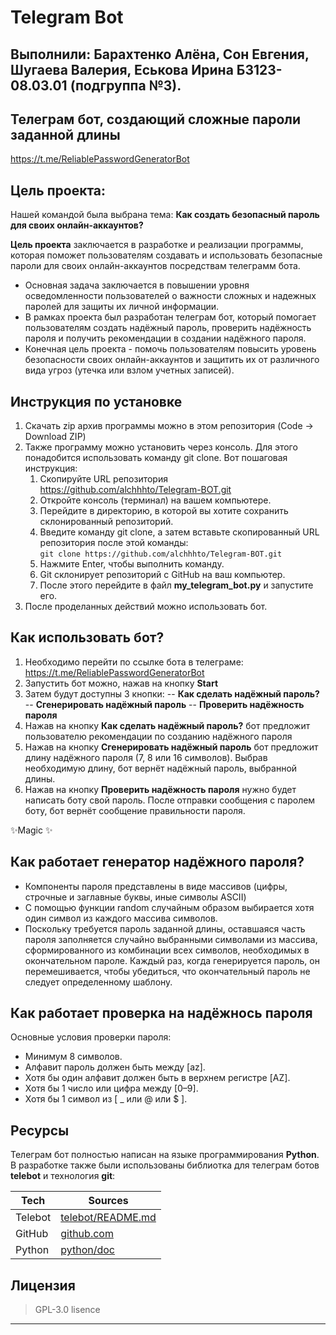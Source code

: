
# Telegram Bot
## Выполнили: Барахтенко Алёна, Сон Евгения, Шугаева Валерия, Еськова Ирина Б3123-08.03.01 (подгруппа №3).
## Телеграм бот, создающий сложные пароли заданной длины
https://t.me/ReliablePasswordGeneratorBot

##  Цель проекта:
Нашей командой была выбрана тема: **Как создать безопасный пароль для своих онлайн-аккаунтов?**

**Цель проекта** заключается в разработке и реализации программы, которая поможет пользователям создавать и использовать безопасные пароли для своих онлайн-аккаунтов посредствам телеграмм бота. 
- Основная задача заключается в повышении уровня осведомленности пользователей о важности сложных и надежных паролей для защиты их личной информации. 
- В рамках проекта был разработан телеграм бот, который помогает пользователям создать надёжный пароль, проверить надёжность пароля и получить рекомендации в создании надёжного пароля.
- Конечная цель проекта - помочь пользователям повысить уровень безопасности своих онлайн-аккаунтов и защитить их от различного вида угроз (утечка или взлом учетных записей).

## Инструкция по установке
1. Скачать zip архив программы можно в этом репозитория (Code -> Download ZIP)
2. Также программу можно установить через консоль. Для этого понадобится использовать команду git clone. Вот пошаговая инструкция:
	1. Скопируйте URL репозитория https://github.com/alchhhto/Telegram-BOT.git
	2. Откройте консоль (терминал) на вашем компьютере.
	3. Перейдите в директорию, в которой вы хотите сохранить склонированный репозиторий.
	4. Введите команду git clone, а затем вставьте скопированный URL репозитория после этой команды:  
	```git clone https://github.com/alchhhto/Telegram-BOT.git```
	5. Нажмите Enter, чтобы выполнить команду.
	6. Git склонирует репозиторий с GitHub на ваш компьютер.
	7. После этого перейдите в файл **my_telegram_bot.py** и запустите его.
3. После проделанных действий можно использовать бот.

## Как использовать бот?
1. Необходимо перейти по ссылке бота в телеграме: https://t.me/ReliablePasswordGeneratorBot
2. Запустить бот можно, нажав на кнопку **Start**
3. Затем будут доступны 3 кнопки:
-- **Как сделать надёжный пароль?**
-- **Сгенерировать надёжный пароль**
-- **Проверить надёжность пароля**
4. Нажав на кнопку **Как сделать надёжный пароль?** бот предложит пользователю рекомендации по созданию надёжного пароля
5. Нажав на кнопку **Сгенерировать надёжный пароль** бот предложит длину надёжного пароля (7, 8 или 16 символов). Выбрав необходимую длину, бот вернёт надёжный пароль, выбранной длины.
6. Нажав на кнопку **Проверить надёжность пароля** нужно будет написать боту свой пароль. После отправки сообщения с паролем боту, бот вернёт сообщение правильности пароля.

✨Magic ✨

## Как работает генератор надёжного пароля?
- Компоненты пароля представлены в виде массивов (цифры, строчные и заглавные буквы, иные символы ASCII)
- С помощью функции random случайным образом выбирается хотя один символ из каждого массива символов.
- Поскольку требуется пароль заданной длины, оставшаяся часть пароля заполняется случайно выбранными символами из массива, сформированного из комбинации всех символов, необходимых в окончательном пароле. Каждый раз, когда генерируется пароль, он перемешивается, чтобы убедиться, что окончательный пароль не следует определенному шаблону.

## Как работает проверка на надёжнось пароля
Основные условия проверки пароля:
-  Минимум 8 символов. 
-  Алфавит пароль должен быть между [az].
-  Хотя бы один алфавит должен быть в верхнем регистре [AZ].
-  Хотя бы 1 число или цифра между [0–9].
-  Хотя бы 1 символ из [ _ или @ или $ ].

## Ресурсы
Телеграм бот полностью написан на языке программирования **Python**. В разработке также были использованы библиотка для телеграм ботов **telebot** и технология **git**:

| Tech | Sources |
| ------ | ------ |
| Telebot | [telebot/README.md][SRCt] |
| GitHub | [github.com][SRCg] |
| Python | [python/doc][SRCp] |


## Лицензия
> GPL-3.0 lisence
---



   [SRCt]: <https://github.com/jmaris/telebot/blob/master/README.md>
   [SRCg]: <https://github.com/>
   [SRCp]: <https://www.python.org/doc/>
